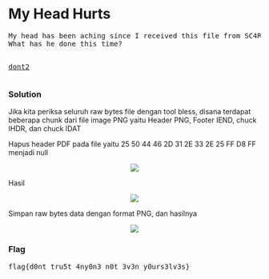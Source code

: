 <h1><b>My Head Hurts</b></h1>
<pre>
My head has been aching since I received this file from SC4R. 
What has he done this time?

<a href="http://static.beast.sdslabs.co/static/My%20Head%20Hurts/dont2">dont2</a>
</pre>
<h3><b>Solution</b></h3>
<p>Jika kita periksa seluruh raw bytes file dengan tool bless, disana terdapat beberapa chunk dari file image PNG yaitu Header PNG, Footer IEND, chuck IHDR, dan chuck IDAT</p>
<p>Hapus header PDF pada file yaitu 25 50 44 46 2D 31 2E 33 2E 25 FF D8 FF menjadi null</p>
<p align='center'>
<img src="https://github.com/enomarozi/BackdoorCTF_Writeup/blob/master/Images/My%20Head%20Hurts2.jpg">
</p>
<p>Hasil</p>
<p align='center'>
<img src="https://github.com/enomarozi/BackdoorCTF_Writeup/blob/master/Images/My%20Head%20Hurts1.jpg">
</p>
<p>Simpan raw bytes data dengan format PNG, dan hasilnya</p>
<p align='center'>
<img src="https://github.com/enomarozi/BackdoorCTF_Writeup/blob/master/Images/My%20Head%20Hurts.png">
</p>
<h3><b>Flag</b></h3>
<pre>
flag{d0nt_tru5t_4ny0n3_n0t_3v3n_y0urs3lv3s}
</pre>
